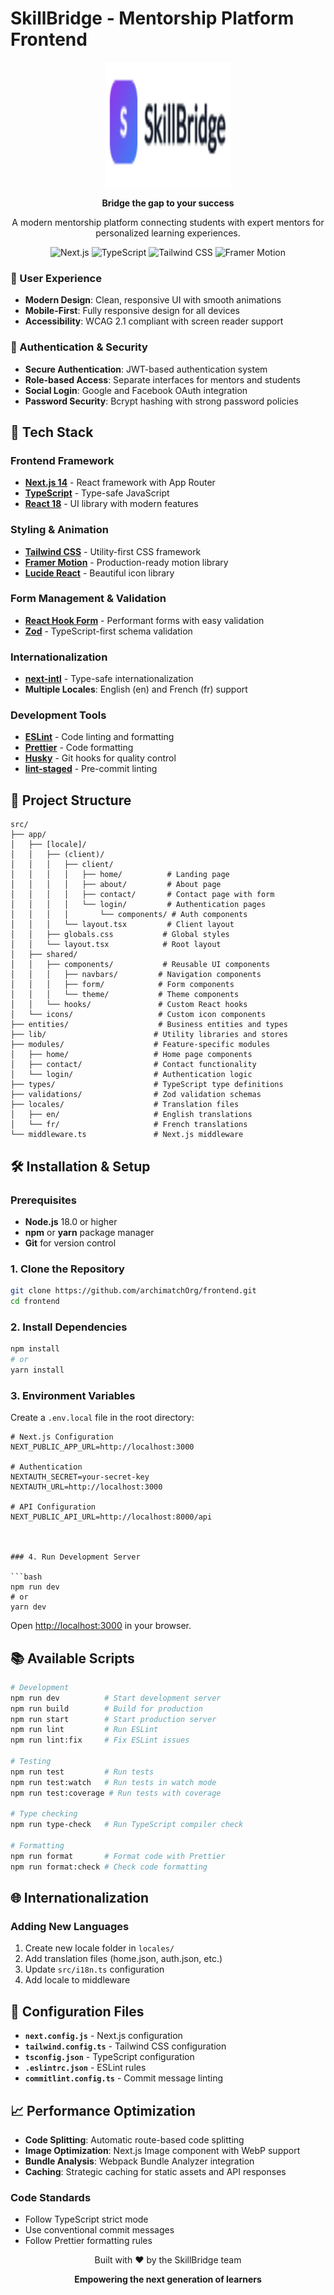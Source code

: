 # SkillBridge - Mentorship Platform Frontend

<div align="center">
  <img src="public/images/SkillBridgeLogo.png" alt="SkillBridge Logo" width="200" height="200">
  
  **Bridge the gap to your success**
  
  A modern mentorship platform connecting students with expert mentors for personalized learning experiences.

![Next.js](https://img.shields.io/badge/Next.js-14-black?style=flat-square&logo=next.js)
![TypeScript](https://img.shields.io/badge/TypeScript-5.0+-blue?style=flat-square&logo=typescript)
![Tailwind CSS](https://img.shields.io/badge/Tailwind-3.0+-38bdf8?style=flat-square&logo=tailwindcss)
![Framer Motion](https://img.shields.io/badge/Framer%20Motion-11.0+-ff69b4?style=flat-square&logo=framer)

</div>

### 🎨 User Experience

- **Modern Design**: Clean, responsive UI with smooth animations
- **Mobile-First**: Fully responsive design for all devices
- **Accessibility**: WCAG 2.1 compliant with screen reader support

### 🔐 Authentication & Security

- **Secure Authentication**: JWT-based authentication system
- **Role-based Access**: Separate interfaces for mentors and students
- **Social Login**: Google and Facebook OAuth integration
- **Password Security**: Bcrypt hashing with strong password policies

## 🚀 Tech Stack

### Frontend Framework

- **[Next.js 14](https://nextjs.org/)** - React framework with App Router
- **[TypeScript](https://www.typescriptlang.org/)** - Type-safe JavaScript
- **[React 18](https://reactjs.org/)** - UI library with modern features

### Styling & Animation

- **[Tailwind CSS](https://tailwindcss.com/)** - Utility-first CSS framework
- **[Framer Motion](https://www.framer.com/motion/)** - Production-ready motion
  library
- **[Lucide React](https://lucide.dev/)** - Beautiful icon library

### Form Management & Validation

- **[React Hook Form](https://react-hook-form.com/)** - Performant forms with
  easy validation
- **[Zod](https://zod.dev/)** - TypeScript-first schema validation

### Internationalization

- **[next-intl](https://next-intl-docs.vercel.app/)** - Type-safe
  internationalization
- **Multiple Locales**: English (en) and French (fr) support

### Development Tools

- **[ESLint](https://eslint.org/)** - Code linting and formatting
- **[Prettier](https://prettier.io/)** - Code formatting
- **[Husky](https://typicode.github.io/husky/)** - Git hooks for quality control
- **[lint-staged](https://github.com/okonet/lint-staged)** - Pre-commit linting

## 📁 Project Structure

```
src/
├── app/
│   ├── [locale]/
│   │   ├── (client)/
│   │   │   ├── client/
│   │   │   │   ├── home/          # Landing page
│   │   │   │   ├── about/         # About page
│   │   │   │   ├── contact/       # Contact page with form
│   │   │   │   └── login/         # Authentication pages
│   │   │   │       └── components/ # Auth components
│   │   │   └── layout.tsx         # Client layout
│   │   ├── globals.css           # Global styles
│   │   └── layout.tsx            # Root layout
│   ├── shared/
│   │   ├── components/           # Reusable UI components
│   │   │   ├── navbars/         # Navigation components
│   │   │   ├── form/            # Form components
│   │   │   └── theme/           # Theme components
│   │   └── hooks/               # Custom React hooks
│   └── icons/                   # Custom icon components
├── entities/                    # Business entities and types
├── lib/                        # Utility libraries and stores
├── modules/                    # Feature-specific modules
│   ├── home/                   # Home page components
│   ├── contact/                # Contact functionality
│   └── login/                  # Authentication logic
├── types/                      # TypeScript type definitions
├── validations/                # Zod validation schemas
├── locales/                    # Translation files
│   ├── en/                     # English translations
│   └── fr/                     # French translations
└── middleware.ts               # Next.js middleware
```

## 🛠️ Installation & Setup

### Prerequisites

- **Node.js** 18.0 or higher
- **npm** or **yarn** package manager
- **Git** for version control

### 1. Clone the Repository

```bash
git clone https://github.com/archimatchOrg/frontend.git
cd frontend
```

### 2. Install Dependencies

```bash
npm install
# or
yarn install
```

### 3. Environment Variables

Create a `.env.local` file in the root directory:

````env
# Next.js Configuration
NEXT_PUBLIC_APP_URL=http://localhost:3000

# Authentication
NEXTAUTH_SECRET=your-secret-key
NEXTAUTH_URL=http://localhost:3000

# API Configuration
NEXT_PUBLIC_API_URL=http://localhost:8000/api



### 4. Run Development Server

```bash
npm run dev
# or
yarn dev
````

Open [http://localhost:3000](http://localhost:3000) in your browser.

## 📚 Available Scripts

```bash
# Development
npm run dev          # Start development server
npm run build        # Build for production
npm run start        # Start production server
npm run lint         # Run ESLint
npm run lint:fix     # Fix ESLint issues

# Testing
npm run test         # Run tests
npm run test:watch   # Run tests in watch mode
npm run test:coverage # Run tests with coverage

# Type checking
npm run type-check   # Run TypeScript compiler check

# Formatting
npm run format       # Format code with Prettier
npm run format:check # Check code formatting
```

## 🌐 Internationalization

### Adding New Languages

1. Create new locale folder in `locales/`
2. Add translation files (home.json, auth.json, etc.)
3. Update `src/i18n.ts` configuration
4. Add locale to middleware

## 🔧 Configuration Files

- **`next.config.js`** - Next.js configuration
- **`tailwind.config.ts`** - Tailwind CSS configuration
- **`tsconfig.json`** - TypeScript configuration
- **`.eslintrc.json`** - ESLint rules
- **`commitlint.config.ts`** - Commit message linting

## 📈 Performance Optimization

- **Code Splitting**: Automatic route-based code splitting
- **Image Optimization**: Next.js Image component with WebP support
- **Bundle Analysis**: Webpack Bundle Analyzer integration
- **Caching**: Strategic caching for static assets and API responses

### Code Standards

- Follow TypeScript strict mode
- Use conventional commit messages
- Follow Prettier formatting rules

<div align="center">
  <p>Built with ❤️ by the SkillBridge team</p>
  <p><strong>Empowering the next generation of learners</strong></p>
</div>
